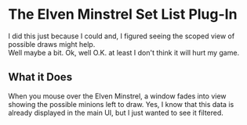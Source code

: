 #  The Elven Minstrel Set List Plug-In 
I did this just because I could and, I figured seeing the scoped view of possible draws might help.  
Well maybe a bit.  Ok, well O.K. at least I don't think it will hurt my game.

## What it Does
When you mouse over the Elven Minstrel, a window fades into view showing the possible minions left to draw.
Yes, I know that this data is already displayed in the main UI, but I just wanted to see it filtered.
